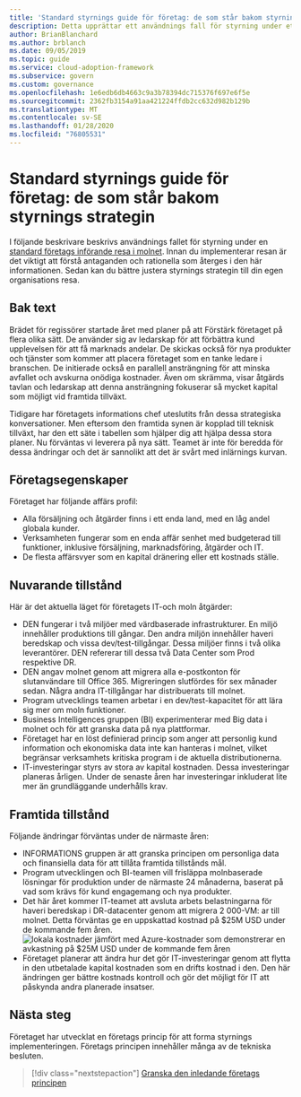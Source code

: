 ```yaml
---
title: 'Standard styrnings guide för företag: de som står bakom styrnings strategin'
description: Detta upprättar ett användnings fall för styrning under ett standard företags moln införande resa.
author: BrianBlanchard
ms.author: brblanch
ms.date: 09/05/2019
ms.topic: guide
ms.service: cloud-adoption-framework
ms.subservice: govern
ms.custom: governance
ms.openlocfilehash: 1e6edb6db4663c9a3b78394dc715376f697e6f5e
ms.sourcegitcommit: 2362fb3154a91aa421224ffdb2cc632d982b129b
ms.translationtype: MT
ms.contentlocale: sv-SE
ms.lasthandoff: 01/28/2020
ms.locfileid: "76805531"
---
```

# <a name="standard-enterprise-governance-guide-the-narrative-behind-the-governance-strategy"></a>Standard styrnings guide för företag: de som står bakom styrnings strategin

I följande beskrivare beskrivs användnings fallet för styrning under en [standard företags införande resa i molnet](./index.md). Innan du implementerar resan är det viktigt att förstå antaganden och rationella som återges i den här informationen. Sedan kan du bättre justera styrnings strategin till din egen organisations resa.

## <a name="back-story"></a>Bak text

Brädet för regissörer startade året med planer på att Förstärk företaget på flera olika sätt. De använder sig av ledarskap för att förbättra kund upplevelsen för att få marknads andelar. De skickas också för nya produkter och tjänster som kommer att placera företaget som en tanke ledare i branschen. De initierade också en parallell ansträngning för att minska avfallet och avskurna onödiga kostnader. Även om skrämma, visar åtgärds tavlan och ledarskap att denna ansträngning fokuserar så mycket kapital som möjligt vid framtida tillväxt.

Tidigare har företagets informations chef uteslutits från dessa strategiska konversationer. Men eftersom den framtida synen är kopplad till teknisk tillväxt, har den ett säte i tabellen som hjälper dig att hjälpa dessa stora planer. Nu förväntas vi leverera på nya sätt. Teamet är inte för beredda för dessa ändringar och det är sannolikt att det är svårt med inlärnings kurvan.

## <a name="business-characteristics"></a>Företagsegenskaper

Företaget har följande affärs profil:

- Alla försäljning och åtgärder finns i ett enda land, med en låg andel globala kunder.
- Verksamheten fungerar som en enda affär senhet med budgeterad till funktioner, inklusive försäljning, marknadsföring, åtgärder och IT.
- De flesta affärsvyer som en kapital dränering eller ett kostnads ställe.

## <a name="current-state"></a>Nuvarande tillstånd

Här är det aktuella läget för företagets IT-och moln åtgärder:

- DEN fungerar i två miljöer med värdbaserade infrastrukturer. En miljö innehåller produktions till gångar. Den andra miljön innehåller haveri beredskap och vissa dev/test-tillgångar. Dessa miljöer finns i två olika leverantörer. DEN refererar till dessa två Data Center som Prod respektive DR.
- DEN angav molnet genom att migrera alla e-postkonton för slutanvändare till Office 365. Migreringen slutfördes för sex månader sedan. Några andra IT-tillgångar har distribuerats till molnet.
- Program utvecklings teamen arbetar i en dev/test-kapacitet för att lära sig mer om moln funktioner.
- Business Intelligences gruppen (BI) experimenterar med Big data i molnet och för att granska data på nya plattformar.
- Företaget har en löst definierad princip som anger att personlig kund information och ekonomiska data inte kan hanteras i molnet, vilket begränsar verksamhets kritiska program i de aktuella distributionerna.
- IT-investeringar styrs av stora av kapital kostnaden. Dessa investeringar planeras årligen. Under de senaste åren har investeringar inkluderat lite mer än grundläggande underhålls krav.

## <a name="future-state"></a>Framtida tillstånd

Följande ändringar förväntas under de närmaste åren:

- INFORMATIONS gruppen är att granska principen om personliga data och finansiella data för att tillåta framtida tillstånds mål.
- Program utvecklingen och BI-teamen vill frisläppa molnbaserade lösningar för produktion under de närmaste 24 månaderna, baserat på vad som krävs för kund engagemang och nya produkter.
- Det här året kommer IT-teamet att avsluta arbets belastningarna för haveri beredskap i DR-datacenter genom att migrera 2 000-VM: ar till molnet. Detta förväntas ge en uppskattad kostnad på $25M USD under de kommande fem åren.
    ![lokala kostnader jämfört med Azure-kostnader som demonstrerar en avkastning på $25M USD under de kommande fem åren](../../../_images/govern/calculator-small-to-medium-enterprise.png)
- Företaget planerar att ändra hur det gör IT-investeringar genom att flytta in den utbetalade kapital kostnaden som en drifts kostnad i den. Den här ändringen ger bättre kostnads kontroll och gör det möjligt för IT att påskynda andra planerade insatser.

## <a name="next-steps"></a>Nästa steg

Företaget har utvecklat en företags princip för att forma styrnings implementeringen. Företags principen innehåller många av de tekniska besluten.

> [!div class="nextstepaction"]
> [Granska den inledande företags principen](./initial-corporate-policy.md)
